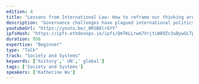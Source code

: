 ```yaml
---
edition: 4
title: "Lessons from International Law: How to reframe our thinking around crypto governance"
description: "Governance challenges have plagued international politics since the beginning of time. As we think about governance in crypto, it's critical to understand the history of politics and law - because governance is inherently about human nature and behavior. Whether it's smart contracts, proof of stake, centralized nodes, or miner consolidation concerns, these are all rooted in age-old governance problems presented in a new form. In my presentation, I will cover the foundational principles of international law, its evolution, and how we can take those lessons and context and think about governance from a new perspective. Specifically, I will use examples of current global governance organization such as the UN (and its predecessor, the League of Nations), the ICJ (International Court of Justice), and the lessons that these organizations hold for the emerging field of crypto governance."
youtubeUrl: "https://youtu.be/_0RSB8lrGYY"
ipfsHash: "https://ipfs.ethdevops.io/ipfs/QmTKLLrwm7VrjtLW89Zc3uBywGLTp3JWrRCFaVgJUToPi8?filename=Lessons_from_International_Law_-_How_to_reframe_our_thinking_around_crypto_governance_by_Katherine_Wu-_0RSB8lrGYY.mp4"
duration: 956
expertise: "Beginner"
type: "Talk"
track: "Society and Systems"
keywords: ['history',' UN',' global']
tags: ['Society and Systems']
speakers: ['Katherine Wu']
---
```

